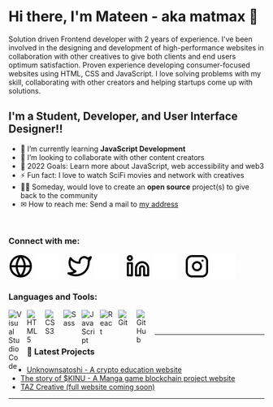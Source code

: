# Hi there, I'm Mateen - aka matmax 👋

Solution driven Frontend developer with 2 years of experience. I've been involved in the designing and development of high-performance websites in collaboration with other creatives to give both clients and end users optimum satisfaction. Proven experience developing consumer-focused websites using HTML, CSS and JavaScript. I love solving problems with my skill, collaborating with other creators and helping startups come up with solutions.

## I'm a Student, Developer, and User Interface Designer!!

- 🌱 I’m currently learning **JavaScript Development**
- 👯 I’m looking to collaborate with other content creators
- 🥅 2022 Goals: Learn more about JavaScript, web accessibility and web3
- ⚡ Fun fact: I love to watch SciFi movies and network with creatives
- 🐱‍🏍 Someday, would love to create an **open source** project(s) to give back to the community
- ✉ How to reach me: Send a mail to [my address](mateendeveloper@gmail.com)

<br>

### Connect with me:

[![website](./img/globe-light.svg)](https://mateen-ui.vercel.app#gh-light-mode-only)
[![website](./img/globe-dark.svg)](https://mateen-ui.vercel.app#gh-dark-mode-only)
&nbsp;&nbsp;
[![website](./img/twitter-light.svg)](https://twitter.com/mateenUI#gh-light-mode-only)
[![website](./img/twitter-dark.svg)](https://twitter.com/mateenUI#gh-dark-mode-only)
&nbsp;&nbsp;
[![website](./img/linkedin-light.svg)](https://linkedin.com/in/mateen-gbadamosi#gh-light-mode-only)
[![website](./img/linkedin-dark.svg)](https://linkedin.com/in/mateen-gbadamosi#gh-dark-mode-only)
&nbsp;&nbsp;
[![website](./img/instagram-light.svg)](https://instagram.com/mateen.ui#gh-light-mode-only)
[![website](./img/instagram-dark.svg)](https://instagram.com/mateen.ui#gh-dark-mode-only)

### Languages and Tools:

<img align="left" alt="Visual Studio Code" width="26px" src="https://cdn.jsdelivr.net/gh/devicons/devicon/icons/vscode/vscode-original.svg" style="padding-right:10px;" />
<img align="left" alt="HTML5" width="26px" src="https://cdn.jsdelivr.net/gh/devicons/devicon/icons/html5/html5-original.svg" style="padding-right:10px;" />
<img align="left" alt="CSS3" width="26px" src="https://cdn.jsdelivr.net/gh/devicons/devicon/icons/css3/css3-original.svg" style="padding-right:10px;" />
<img align="left" alt="Sass" width="26px" src="https://cdn.jsdelivr.net/gh/devicons/devicon/icons/sass/sass-original.svg" style="padding-right:10px;" />
<img align="left" alt="JavaScript" width="26px" src="https://cdn.jsdelivr.net/gh/devicons/devicon/icons/javascript/javascript-original.svg" style="padding-right:10px;" />
<img align="left" alt="React" width="26px" src="https://cdn.jsdelivr.net/gh/devicons/devicon/icons/react/react-original.svg" style="padding-right:10px;" />
<img align="left" alt="Git" width="26px" src="https://cdn.jsdelivr.net/gh/devicons/devicon/icons/git/git-original.svg" style="padding-right:10px;" />
<img align="left" alt="GitHub" width="26px" src="https://user-images.githubusercontent.com/3369400/139447912-e0f43f33-6d9f-45f8-be46-2df5bbc91289.png" style="padding-right:10px;" />


<br />
<br />


---

### 📕 Latest Projects

<!-- PROJECT-LIST:START -->
- [Unknownsatoshi - A crypto education website](https://unknownsatoshi.com)
- [The story of $KINU - A Manga game blockchain project website](https://kimetsu-inu.vercel.app)
- [ TAZ Creative (full website coming soon)](https://tazcreative.io)

<!-- PROJECT-LIST:END -->

---


[website]: https://codeSTACKr.com
[course]: http://vsCodeHero.com
[twitter]: https://twitter.com/mateenUI
[instagram]: https://instagram.com/mateen.ui
[linkedin]: https://linkedin.com/in/mateen-gbadamosi